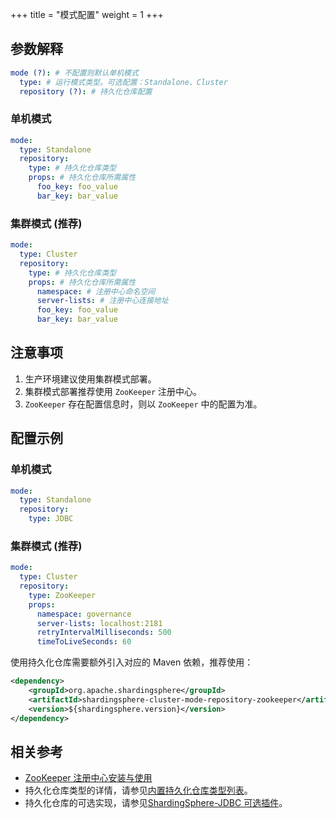 +++
title = "模式配置"
weight = 1
+++

## 参数解释

```yaml
mode (?): # 不配置则默认单机模式
  type: # 运行模式类型。可选配置：Standalone、Cluster
  repository (?): # 持久化仓库配置
```

### 单机模式

```yaml
mode:
  type: Standalone
  repository:
    type: # 持久化仓库类型
    props: # 持久化仓库所需属性
      foo_key: foo_value
      bar_key: bar_value
```

### 集群模式 (推荐)

```yaml
mode:
  type: Cluster
  repository:
    type: # 持久化仓库类型
    props: # 持久化仓库所需属性
      namespace: # 注册中心命名空间
      server-lists: # 注册中心连接地址
      foo_key: foo_value
      bar_key: bar_value
```

## 注意事项

1. 生产环境建议使用集群模式部署。
1. 集群模式部署推荐使用 `ZooKeeper` 注册中心。
1. `ZooKeeper` 存在配置信息时，则以 `ZooKeeper` 中的配置为准。

## 配置示例

### 单机模式

```yaml
mode:
  type: Standalone
  repository:
    type: JDBC
```

### 集群模式 (推荐)

```yaml
mode:
  type: Cluster
  repository:
    type: ZooKeeper
    props: 
      namespace: governance
      server-lists: localhost:2181
      retryIntervalMilliseconds: 500
      timeToLiveSeconds: 60
```

使用持久化仓库需要额外引入对应的 Maven 依赖，推荐使用：

```xml
<dependency>
    <groupId>org.apache.shardingsphere</groupId>
    <artifactId>shardingsphere-cluster-mode-repository-zookeeper</artifactId>
    <version>${shardingsphere.version}</version>
</dependency>
```

## 相关参考

- [ZooKeeper 注册中心安装与使用](https://zookeeper.apache.org/doc/r3.7.1/zookeeperStarted.html)
- 持久化仓库类型的详情，请参见[内置持久化仓库类型列表](/cn/user-manual/common-config/builtin-algorithm/metadata-repository/)。
- 持久化仓库的可选实现，请参见[ShardingSphere-JDBC 可选插件](/cn/user-manual/shardingsphere-jdbc/optional-plugins/)。
